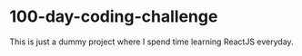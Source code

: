 # 100-day-coding-challenge

This is just a dummy project where I spend time learning ReactJS everyday.